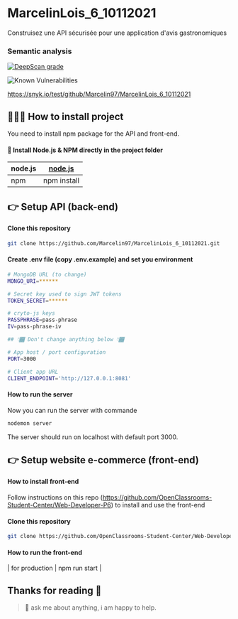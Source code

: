 # MarcelinLois_6_10112021
Construisez une API sécurisée pour une application d'avis gastronomiques

### Semantic analysis 

[![DeepScan grade](https://deepscan.io/api/teams/15854/projects/19378/branches/502004/badge/grade.svg)](https://deepscan.io/dashboard#view=project&tid=15854&pid=19378&bid=502004)

![Known Vulnerabilities](https://snyk.io/test/github/Marcelin97/MarcelinLois_6_10112021/badge.svg)

https://snyk.io/test/github/Marcelin97/MarcelinLois_6_10112021

## 👨🏻‍💻 How to install project
You need to install npm package for the API and front-end.

#### 🔧 Install Node.js & NPM directly in the project folder

| node.js | [node.js](https://nodejs.org/en/) |
|--|--|
| npm | npm install |
## 👉 Setup API (back-end)
#### Clone this repository
```bash
git clone https://github.com/Marcelin97/MarcelinLois_6_10112021.git
```
#### Create .env file (copy .env.example) and set you environment
```bash
# MongoDB URL (to change)
MONGO_URI=******

# Secret key used to sign JWT tokens
TOKEN_SECRET=******

# cryto-js keys
PASSPHRASE=pass-phrase
IV=pass-phrase-iv

## 👇🏾 Don't change anything below 👇🏾

# App host / port configuration
PORT=3000

# Client app URL
CLIENT_ENDPOINT='http://127.0.0.1:8081'

```
#### How to run the server

Now you can run the server with commande 
```bash 
nodemon server
```
The server should run on localhost with default port 3000.

## 👉 Setup website e-commerce (front-end)

#### How to install front-end

Follow instructions on this repo (https://github.com/OpenClassrooms-Student-Center/Web-Developer-P6) to install and use the front-end

#### Clone this repository
```bash
git clone https://github.com/OpenClassrooms-Student-Center/Web-Developer-P6.git
```
#### How to run the front-end

| for production | npm run start |

## Thanks for reading 🙇
> 💬 ask me about anything, i am happy to help.
